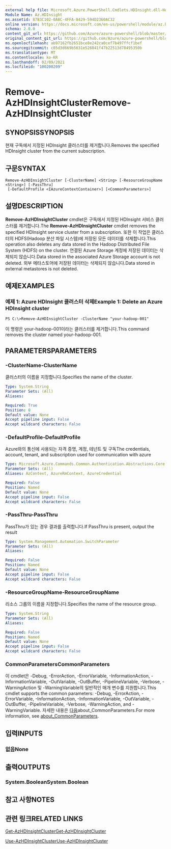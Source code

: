 ```yaml
---
external help file: Microsoft.Azure.PowerShell.Cmdlets.HDInsight.dll-Help.xml
Module Name: Az.HDInsight
ms.assetid: 87B3C102-0A8C-4FFA-8429-594D2360AC32
online version: https://docs.microsoft.com/en-us/powershell/module/az.hdinsight/remove-azhdinsightcluster
schema: 2.0.0
content_git_url: https://github.com/Azure/azure-powershell/blob/master/src/HDInsight/HDInsight/help/Remove-AzHDInsightCluster.md
original_content_git_url: https://github.com/Azure/azure-powershell/blob/master/src/HDInsight/HDInsight/help/Remove-AzHDInsightCluster.md
ms.openlocfilehash: ab97162fb2651bce8e242ca0cef7b497ffcf1bef
ms.sourcegitcommit: c05d3d669b5631e526841f47b22513d78495350b
ms.translationtype: MT
ms.contentlocale: ko-KR
ms.lasthandoff: 02/09/2021
ms.locfileid: "100200209"
---
```

# <span data-ttu-id="c0c2d-101">Remove-AzHDInsightCluster</span><span class="sxs-lookup"><span data-stu-id="c0c2d-101">Remove-AzHDInsightCluster</span></span>

## <span data-ttu-id="c0c2d-102">SYNOPSIS</span><span class="sxs-lookup"><span data-stu-id="c0c2d-102">SYNOPSIS</span></span>
<span data-ttu-id="c0c2d-103">현재 구독에서 지정된 HDInsight 클러스터를 제거합니다.</span><span class="sxs-lookup"><span data-stu-id="c0c2d-103">Removes the specified HDInsight cluster from the current subscription.</span></span>

## <span data-ttu-id="c0c2d-104">구문</span><span class="sxs-lookup"><span data-stu-id="c0c2d-104">SYNTAX</span></span>

```
Remove-AzHDInsightCluster [-ClusterName] <String> [-ResourceGroupName <String>] [-PassThru]
 [-DefaultProfile <IAzureContextContainer>] [<CommonParameters>]
```

## <span data-ttu-id="c0c2d-105">설명</span><span class="sxs-lookup"><span data-stu-id="c0c2d-105">DESCRIPTION</span></span>
<span data-ttu-id="c0c2d-106">**Remove-AzHDInsightCluster** cmdlet은 구독에서 지정된 HDInsight 서비스 클러스터를 제거합니다.</span><span class="sxs-lookup"><span data-stu-id="c0c2d-106">The **Remove-AzHDInsightCluster** cmdlet removes the specified HDInsight service cluster from a subscription.</span></span>
<span data-ttu-id="c0c2d-107">또한 이 작업은 클러스터의 HDFS(Hadoop 분산 파일 시스템)에 저장된 모든 데이터를 삭제합니다.</span><span class="sxs-lookup"><span data-stu-id="c0c2d-107">This operation also deletes any data stored in the Hadoop Distributed File System (HDFS) on the cluster.</span></span>
<span data-ttu-id="c0c2d-108">연결된 Azure Storage 계정에 저장된 데이터는 삭제되지 않습니다.</span><span class="sxs-lookup"><span data-stu-id="c0c2d-108">Data stored in the associated Azure Storage account is not deleted.</span></span>
<span data-ttu-id="c0c2d-109">외부 메타스토어에 저장된 데이터는 삭제되지 않습니다.</span><span class="sxs-lookup"><span data-stu-id="c0c2d-109">Data stored in external metastores is not deleted.</span></span>

## <span data-ttu-id="c0c2d-110">예제</span><span class="sxs-lookup"><span data-stu-id="c0c2d-110">EXAMPLES</span></span>

### <span data-ttu-id="c0c2d-111">예제 1: Azure HDInsight 클러스터 삭제</span><span class="sxs-lookup"><span data-stu-id="c0c2d-111">Example 1: Delete an Azure HDInsight cluster</span></span>
```
PS C:\>Remove-AzHDInsightCluster -ClusterName "your-hadoop-001"
```

<span data-ttu-id="c0c2d-112">이 명령은 your-hadoop-001이라는 클러스터를 제거합니다.</span><span class="sxs-lookup"><span data-stu-id="c0c2d-112">This command removes the cluster named your-hadoop-001.</span></span>

## <span data-ttu-id="c0c2d-113">PARAMETERS</span><span class="sxs-lookup"><span data-stu-id="c0c2d-113">PARAMETERS</span></span>

### <span data-ttu-id="c0c2d-114">-ClusterName</span><span class="sxs-lookup"><span data-stu-id="c0c2d-114">-ClusterName</span></span>
<span data-ttu-id="c0c2d-115">클러스터의 이름을 지정합니다.</span><span class="sxs-lookup"><span data-stu-id="c0c2d-115">Specifies the name of the cluster.</span></span>

```yaml
Type: System.String
Parameter Sets: (All)
Aliases:

Required: True
Position: 0
Default value: None
Accept pipeline input: False
Accept wildcard characters: False
```

### <span data-ttu-id="c0c2d-116">-DefaultProfile</span><span class="sxs-lookup"><span data-stu-id="c0c2d-116">-DefaultProfile</span></span>
<span data-ttu-id="c0c2d-117">Azure와의 통신에 사용되는 자격 증명, 계정, 테넌트 및 구독</span><span class="sxs-lookup"><span data-stu-id="c0c2d-117">The credentials, account, tenant, and subscription used for communication with azure</span></span>

```yaml
Type: Microsoft.Azure.Commands.Common.Authentication.Abstractions.Core.IAzureContextContainer
Parameter Sets: (All)
Aliases: AzContext, AzureRmContext, AzureCredential

Required: False
Position: Named
Default value: None
Accept pipeline input: False
Accept wildcard characters: False
```

### <span data-ttu-id="c0c2d-118">-PassThru</span><span class="sxs-lookup"><span data-stu-id="c0c2d-118">-PassThru</span></span>
<span data-ttu-id="c0c2d-119">PassThru가 있는 경우 결과를 출력합니다.</span><span class="sxs-lookup"><span data-stu-id="c0c2d-119">If PassThru is present, output the result</span></span>

```yaml
Type: System.Management.Automation.SwitchParameter
Parameter Sets: (All)
Aliases:

Required: False
Position: Named
Default value: None
Accept pipeline input: False
Accept wildcard characters: False
```

### <span data-ttu-id="c0c2d-120">-ResourceGroupName</span><span class="sxs-lookup"><span data-stu-id="c0c2d-120">-ResourceGroupName</span></span>
<span data-ttu-id="c0c2d-121">리소스 그룹의 이름을 지정합니다.</span><span class="sxs-lookup"><span data-stu-id="c0c2d-121">Specifies the name of the resource group.</span></span>

```yaml
Type: System.String
Parameter Sets: (All)
Aliases:

Required: False
Position: Named
Default value: None
Accept pipeline input: False
Accept wildcard characters: False
```

### <span data-ttu-id="c0c2d-122">CommonParameters</span><span class="sxs-lookup"><span data-stu-id="c0c2d-122">CommonParameters</span></span>
<span data-ttu-id="c0c2d-123">이 cmdlet은 -Debug, -ErrorAction, -ErrorVariable, -InformationAction, -InformationVariable, -OutVariable, -OutBuffer, -PipelineVariable, -Verbose, -WarningAction 및 -WarningVariable의 일반적인 매개 변수를 지원합니다.</span><span class="sxs-lookup"><span data-stu-id="c0c2d-123">This cmdlet supports the common parameters: -Debug, -ErrorAction, -ErrorVariable, -InformationAction, -InformationVariable, -OutVariable, -OutBuffer, -PipelineVariable, -Verbose, -WarningAction, and -WarningVariable.</span></span> <span data-ttu-id="c0c2d-124">자세한 내용은 [다음](http://go.microsoft.com/fwlink/?LinkID=113216)about_CommonParameters.</span><span class="sxs-lookup"><span data-stu-id="c0c2d-124">For more information, see [about_CommonParameters](http://go.microsoft.com/fwlink/?LinkID=113216).</span></span>

## <span data-ttu-id="c0c2d-125">입력</span><span class="sxs-lookup"><span data-stu-id="c0c2d-125">INPUTS</span></span>

### <span data-ttu-id="c0c2d-126">없음</span><span class="sxs-lookup"><span data-stu-id="c0c2d-126">None</span></span>
## <span data-ttu-id="c0c2d-127">출력</span><span class="sxs-lookup"><span data-stu-id="c0c2d-127">OUTPUTS</span></span>

### <span data-ttu-id="c0c2d-128">System.Boolean</span><span class="sxs-lookup"><span data-stu-id="c0c2d-128">System.Boolean</span></span>
## <span data-ttu-id="c0c2d-129">참고 사항</span><span class="sxs-lookup"><span data-stu-id="c0c2d-129">NOTES</span></span>

## <span data-ttu-id="c0c2d-130">관련 링크</span><span class="sxs-lookup"><span data-stu-id="c0c2d-130">RELATED LINKS</span></span>

[<span data-ttu-id="c0c2d-131">Get-AzHDInsightCluster</span><span class="sxs-lookup"><span data-stu-id="c0c2d-131">Get-AzHDInsightCluster</span></span>](./Get-AzHDInsightCluster.md)

[<span data-ttu-id="c0c2d-132">Use-AzHDInsightCluster</span><span class="sxs-lookup"><span data-stu-id="c0c2d-132">Use-AzHDInsightCluster</span></span>](./Use-AzHDInsightCluster.md)


